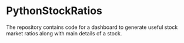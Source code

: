 # PythonStockRatios
The repository contains code for a dashboard to generate useful stock market ratios along with main details of a stock.
